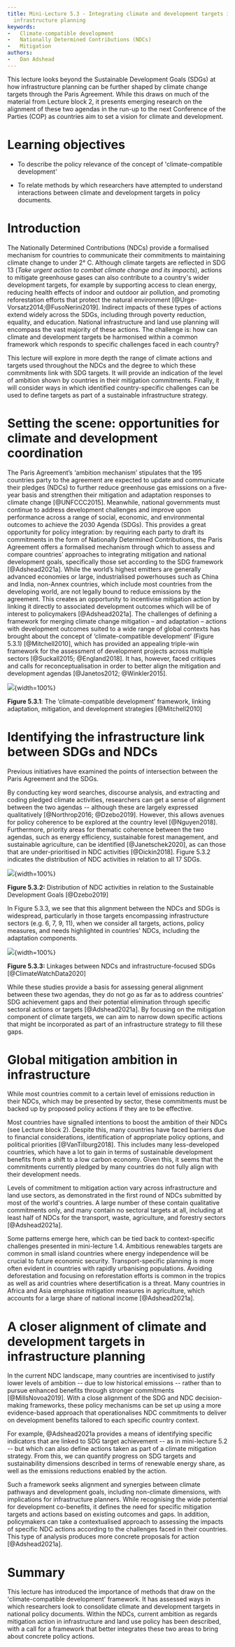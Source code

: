 ```yaml
---
title: Mini-Lecture 5.3 - Integrating climate and development targets in
  infrastructure planning
keywords:
-   Climate-compatible development
-   Nationally Determined Contributions (NDCs)
-   Mitigation
authors:
-   Dan Adshead
---
```


This lecture looks beyond the Sustainable Development Goals (SDGs) at
how infrastructure planning can be further shaped by climate change
targets through the Paris Agreement. While this draws on much of the
material from Lecture block 2, it presents emerging research on the
alignment of these two agendas in the run-up to the next Conference of
the Parties (COP) as countries aim to set a vision for climate and
development.

# Learning objectives

-   To describe the policy relevance of the concept of
    'climate-compatible development'

-   To relate methods by which researchers have attempted to understand
    interactions between climate and development targets in policy
    documents.

# Introduction

The Nationally Determined Contributions (NDCs) provide a formalised
mechanism for countries to communicate their commitments to maintaining
climate change to under 2° C. Although climate targets are reflected in
SDG 13 (*Take urgent action to combat climate change and its impacts*),
actions to mitigate greenhouse gases can also contribute to a country's
wider development targets, for example by supporting access to clean
energy, reducing health effects of indoor and outdoor air pollution, and
promoting reforestation efforts that protect the natural environment
[@Urge-Vorsatz2014;@FusoNerini2019]. Indirect impacts of these
types of actions extend widely across the SDGs, including through
poverty reduction, equality, and education. National infrastructure and
land use planning will encompass the vast majority of these actions. The
challenge is: how can climate and development targets be harmonised
within a common framework which responds to specific challenges faced in
each country?

This lecture will explore in more depth the range of climate actions and
targets used throughout the NDCs and the degree to which these
commitments link with SDG targets. It will provide an indication of the
level of ambition shown by countries in their mitigation commitments.
Finally, it will consider ways in which identified country-specific
challenges can be used to define targets as part of a sustainable
infrastructure strategy.

# Setting the scene: opportunities for climate and development coordination

The Paris Agreement’s ‘ambition mechanism’ stipulates that the 195 countries party to the agreement are expected to update and communicate their pledges (NDCs) to further reduce greenhouse gas emissions on a five-year basis and strengthen their mitigation and adaptation responses to climate change [@UNFCCC2015]. Meanwhile, national governments must continue to address development challenges and improve upon performance across a range of social, economic, and environmental outcomes to achieve the 2030 Agenda (SDGs). This provides a great opportunity for policy integration: by requiring each party to draft its commitments in the form of Nationally Determined Contributions, the Paris Agreement offers a formalised mechanism through which to assess and compare countries’ approaches to integrating mitigation and national development goals, specifically those set according to the SDG framework [@Adshead2021a].
While the world’s highest emitters are generally advanced economies or large, industrialised powerhouses such as China and India, non-Annex countries, which include most countries from the developing world, are not legally bound to reduce emissions by the agreement. This creates an opportunity to incentivise mitigation action by linking it directly to associated development outcomes which will be of interest to policymakers [@Adshead2021a].
The challenges of defining a framework for merging climate change mitigation – and adaptation – actions with development outcomes suited to a wide range of global contexts has brought about the concept of ‘climate-compatible development’ (Figure 5.3.1) [@Mitchell2010], which has provided an appealing triple-win framework for the assessment of development projects across multiple sectors [@Suckall2015; @England2018]. It has, however, faced critiques and calls for reconceptualisation in order to better align the mitigation and development agendas [@Janetos2012; @Winkler2015].

![](assets/Fig_5.3.1.png){width=100%}

**Figure 5.3.1**: The ‘climate-compatible development’ framework, linking adaptation, mitigation, and development strategies [@Mitchell2010]

# Identifying the infrastructure link between SDGs and NDCs

Previous initiatives have examined the points of intersection between
the Paris Agreement and the SDGs.

By conducting key word searches, discourse analysis, and extracting and
coding pledged climate activities, researchers can get a sense of
alignment between the two agendas -- although these are largely
expressed qualitatively [@Northrop2016; @Dzebo2019]. However, this
allows avenues for policy coherence to be explored at the country level
[@Nguyen2018]. Furthermore, priority areas for thematic coherence
between the two agendas, such as energy efficiency, sustainable forest
management, and sustainable agriculture, can be identified
[@Janetschek2020], as can those that are under-prioritised in NDC
activities [@Dickin2018]. Figure 5.3.2 indicates the distribution of
NDC activities in relation to all 17 SDGs.

![](assets/Fig_5.3.2.png){width=100%}

**Figure 5.3.2:** Distribution of NDC activities in relation to the
Sustainable Development Goals [@Dzebo2019]

In Figure 5.3.3, we see that this alignment between the NDCs and SDGs is
widespread, particularly in those targets encompassing infrastructure
sectors (e.g. 6, 7, 9, 11), when we consider all targets, actions,
policy measures, and needs highlighted in countries' NDCs, including the
adaptation components.

![](assets/Fig_5.3.3.png){width=100%}

**Figure 5.3.3:** Linkages between NDCs and infrastructure-focused SDGs
[@ClimateWatchData2020]

While these studies provide a basis for assessing general alignment
between these two agendas, they do not go as far as to address
countries' SDG achievement gaps and their potential elimination through
specific sectoral actions or targets [@Adshead2021a]. By focusing on
the mitigation component of climate targets, we can aim to narrow down
specific actions that might be incorporated as part of an infrastructure
strategy to fill these gaps.

# Global mitigation ambition in infrastructure

While most countries commit to a certain level of emissions reduction in
their NDCs, which may be presented by sector, these commitments must be
backed up by proposed policy actions if they are to be effective.

Most countries have signalled intentions to boost the ambition of their
NDCs (see Lecture block 2). Despite this, many countries have faced
barriers due to financial considerations, identification of appropriate
policy options, and political priorities [@VanTilburg2018]. This
includes many less-developed countries, which have a lot to gain in
terms of sustainable development benefits from a shift to a low carbon
economy. Given this, it seems that the commitments currently pledged by
many countries do not fully align with their development needs.

Levels of commitment to mitigation action vary across infrastructure and
land use sectors, as demonstrated in the first round of NDCs submitted
by most of the world's countries. A large number of these contain
qualitative commitments only, and many contain no sectoral targets at
all, including at least half of NDCs for the transport, waste,
agriculture, and forestry sectors [@Adshead2021a].

Some patterns emerge here, which can be tied back to context-specific
challenges presented in mini-lecture 1.4. Ambitious renewables targets
are common in small island countries where energy independence will be
crucial to future economic security. Transport-specific planning is more
often evident in countries with rapidly urbanising populations. Avoiding
deforestation and focusing on reforestation efforts is common in the
tropics as well as arid countries where desertification is a threat.
Many countries in Africa and Asia emphasise mitigation measures in
agriculture, which accounts for a large share of national income
[@Adshead2021a].

# A closer alignment of climate and development targets in infrastructure planning

In the current NDC landscape, many countries are incentivised to justify
lower levels of ambition -- due to low historical emissions -- rather
than to pursue enhanced benefits through stronger commitments
[@MillsNovoa2019]. With a close alignment of the SDG and NDC
decision-making frameworks, these policy mechanisms can be set up using
a more evidence-based approach that operationalises NDC commitments to
deliver on development benefits tailored to each specific country
context.

For example, @Adshead2021a provides a means of identifying specific
indicators that are linked to SDG target achievement -- as in
mini-lecture 5.2 -- but which can also define actions taken as part of a
climate mitigation strategy. From this, we can quantify progress on SDG
targets and sustainability dimensions described in terms of renewable
energy share, as well as the emissions reductions enabled by the action.

Such a framework seeks alignment and synergies between climate pathways
and development goals, including non-climate dimensions, with
implications for infrastructure planners. While recognising the wide
potential for development co-benefits, it defines the need for specific
mitigation targets and actions based on existing outcomes and gaps. In
addition, policymakers can take a contextualised approach to assessing
the impacts of specific NDC actions according to the challenges faced in
their countries. This type of analysis produces more concrete proposals
for action [@Adshead2021a].

# Summary

This lecture has introduced the importance of methods that draw on the
'climate-compatible development' framework. It has assessed ways in
which researchers look to consolidate climate and development targets in
national policy documents. Within the NDCs, current ambition as regards
mitigation action in infrastructure and land use policy has been
described, with a call for a framework that better integrates these two
areas to bring about concrete policy actions.
